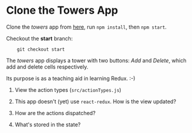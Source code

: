 # Clone the Towers App

Clone the _towers_ app from [here](https://github.com/petermunro/towers), run `npm install`, then `npm start`.

Checkout the __start__ branch:

        git checkout start

The _towers_ app displays a tower with two buttons: _Add_ and _Delete_, which add and delete cells respectively.

Its purpose is as a teaching aid in learning Redux. :-)

1. View the action types (`src/actionTypes.js`)

1. This app doesn't (yet) use `react-redux`. How is the view updated?

1. How are the actions dispatched?

1. What's stored in the state?
